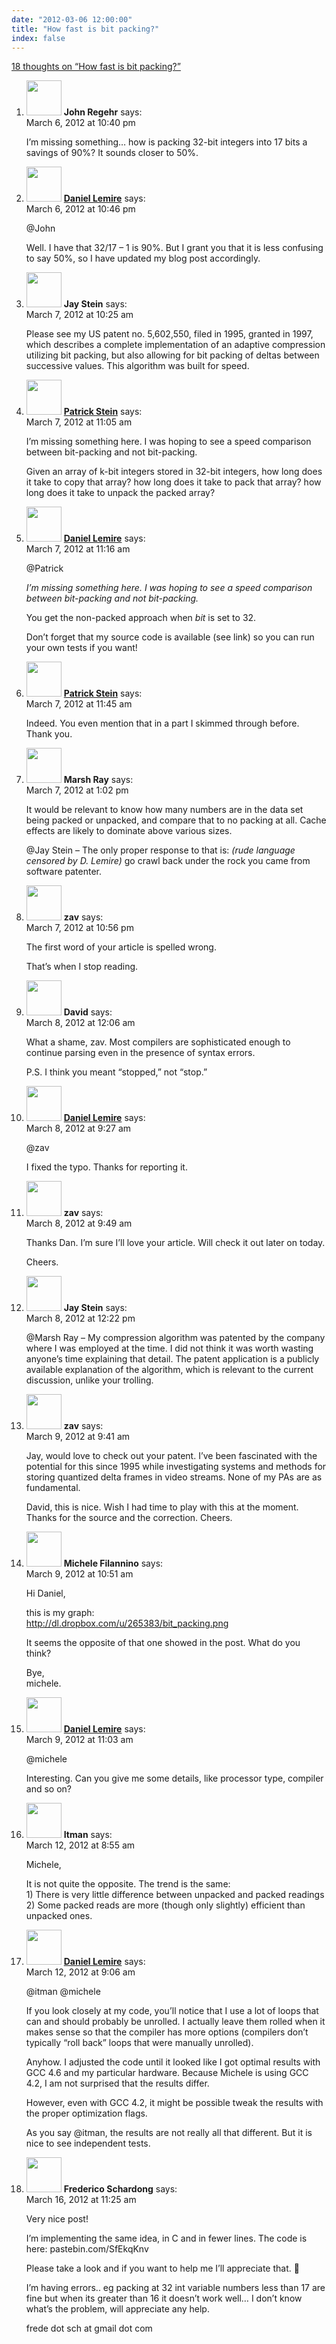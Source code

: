 ```yaml
---
date: "2012-03-06 12:00:00"
title: "How fast is bit packing?"
index: false
---
```


[18 thoughts on &ldquo;How fast is bit packing?&rdquo;](/lemire/blog/2012/03-06-how-fast-is-bit-packing)

<ol class="comment-list">
<li id="comment-55034" class="comment even thread-even depth-1">
<div class="comment-author vcard">
<img alt src="https://secure.gravatar.com/avatar/3ccaf45d7ab8ecc0e412fe911c9b9d10?s=56&#038;d=mm&#038;r=g" srcset="https://secure.gravatar.com/avatar/3ccaf45d7ab8ecc0e412fe911c9b9d10?s=112&#038;d=mm&#038;r=g 2x" class="avatar avatar-56 photo" height="56" width="56" decoding="async" /> <b class="fn">John Regehr</b> <span class="says">says:</span> </div>
<div class="comment-metadata"><time datetime="2012-03-06T22:40:35+00:00">March 6, 2012 at 10:40 pm</time></a> </div>
<div class="comment-content">
<p>I&rsquo;m missing something&#8230; how is packing 32-bit integers into 17 bits a savings of 90%? It sounds closer to 50%.</p>
</div>
</li>
<li id="comment-55035" class="comment byuser comment-author-lemire bypostauthor odd alt thread-odd thread-alt depth-1">
<div class="comment-author vcard">
<img alt src="https://secure.gravatar.com/avatar/2ca999bef9535950f5b84281a4dab006?s=56&#038;d=mm&#038;r=g" srcset="https://secure.gravatar.com/avatar/2ca999bef9535950f5b84281a4dab006?s=112&#038;d=mm&#038;r=g 2x" class="avatar avatar-56 photo" height="56" width="56" decoding="async" /> <b class="fn"><a href="https://lemire.me/en/" class="url" rel="ugc">Daniel Lemire</a></b> <span class="says">says:</span> </div>
<div class="comment-metadata"><time datetime="2012-03-06T22:46:41+00:00">March 6, 2012 at 10:46 pm</time></a> </div>
<div class="comment-content">
<p>@John </p>
<p>Well. I have that 32/17 &#8211; 1 is 90%. But I grant you that it is less confusing to say 50%, so I have updated my blog post accordingly.</p>
</div>
</li>
<li id="comment-55037" class="comment even thread-even depth-1">
<div class="comment-author vcard">
<img alt src="https://secure.gravatar.com/avatar/133e7795e156f59835b90f0376a69b3a?s=56&#038;d=mm&#038;r=g" srcset="https://secure.gravatar.com/avatar/133e7795e156f59835b90f0376a69b3a?s=112&#038;d=mm&#038;r=g 2x" class="avatar avatar-56 photo" height="56" width="56" loading="lazy" decoding="async" /> <b class="fn">Jay Stein</b> <span class="says">says:</span> </div>
<div class="comment-metadata"><time datetime="2012-03-07T10:25:12+00:00">March 7, 2012 at 10:25 am</time></a> </div>
<div class="comment-content">
<p>Please see my US patent no. 5,602,550, filed in 1995, granted in 1997, which describes a complete implementation of an adaptive compression utilizing bit packing, but also allowing for bit packing of deltas between successive values. This algorithm was built for speed.</p>
</div>
</li>
<li id="comment-55038" class="comment odd alt thread-odd thread-alt depth-1">
<div class="comment-author vcard">
<img alt src="https://secure.gravatar.com/avatar/4adeef4094cef099575b60cec053d382?s=56&#038;d=mm&#038;r=g" srcset="https://secure.gravatar.com/avatar/4adeef4094cef099575b60cec053d382?s=112&#038;d=mm&#038;r=g 2x" class="avatar avatar-56 photo" height="56" width="56" loading="lazy" decoding="async" /> <b class="fn"><a href="http://nklein.com/" class="url" rel="ugc external nofollow">Patrick Stein</a></b> <span class="says">says:</span> </div>
<div class="comment-metadata"><time datetime="2012-03-07T11:05:05+00:00">March 7, 2012 at 11:05 am</time></a> </div>
<div class="comment-content">
<p>I&rsquo;m missing something here. I was hoping to see a speed comparison between bit-packing and not bit-packing.</p>
<p>Given an array of k-bit integers stored in 32-bit integers, how long does it take to copy that array? how long does it take to pack that array? how long does it take to unpack the packed array?</p>
</div>
</li>
<li id="comment-55039" class="comment byuser comment-author-lemire bypostauthor even thread-even depth-1">
<div class="comment-author vcard">
<img alt src="https://secure.gravatar.com/avatar/2ca999bef9535950f5b84281a4dab006?s=56&#038;d=mm&#038;r=g" srcset="https://secure.gravatar.com/avatar/2ca999bef9535950f5b84281a4dab006?s=112&#038;d=mm&#038;r=g 2x" class="avatar avatar-56 photo" height="56" width="56" loading="lazy" decoding="async" /> <b class="fn"><a href="https://lemire.me/en/" class="url" rel="ugc">Daniel Lemire</a></b> <span class="says">says:</span> </div>
<div class="comment-metadata"><time datetime="2012-03-07T11:16:13+00:00">March 7, 2012 at 11:16 am</time></a> </div>
<div class="comment-content">
<p>@Patrick</p>
<p><em>I&rsquo;m missing something here. I was hoping to see a speed comparison between bit-packing and not bit-packing.</em></p>
<p>You get the non-packed approach when <em>bit</em> is set to 32.</p>
<p>Don&rsquo;t forget that my source code is available (see link) so you can run your own tests if you want!</p>
</div>
</li>
<li id="comment-55040" class="comment odd alt thread-odd thread-alt depth-1">
<div class="comment-author vcard">
<img alt src="https://secure.gravatar.com/avatar/4adeef4094cef099575b60cec053d382?s=56&#038;d=mm&#038;r=g" srcset="https://secure.gravatar.com/avatar/4adeef4094cef099575b60cec053d382?s=112&#038;d=mm&#038;r=g 2x" class="avatar avatar-56 photo" height="56" width="56" loading="lazy" decoding="async" /> <b class="fn"><a href="http://nklein.com" class="url" rel="ugc external nofollow">Patrick Stein</a></b> <span class="says">says:</span> </div>
<div class="comment-metadata"><time datetime="2012-03-07T11:45:34+00:00">March 7, 2012 at 11:45 am</time></a> </div>
<div class="comment-content">
<p>Indeed. You even mention that in a part I skimmed through before. Thank you.</p>
</div>
</li>
<li id="comment-55041" class="comment even thread-even depth-1">
<div class="comment-author vcard">
<img alt src="https://secure.gravatar.com/avatar/30d6b6f4c0c25f26bb58cefdf01d4285?s=56&#038;d=mm&#038;r=g" srcset="https://secure.gravatar.com/avatar/30d6b6f4c0c25f26bb58cefdf01d4285?s=112&#038;d=mm&#038;r=g 2x" class="avatar avatar-56 photo" height="56" width="56" loading="lazy" decoding="async" /> <b class="fn">Marsh Ray</b> <span class="says">says:</span> </div>
<div class="comment-metadata"><time datetime="2012-03-07T13:02:13+00:00">March 7, 2012 at 1:02 pm</time></a> </div>
<div class="comment-content">
<p>It would be relevant to know how many numbers are in the data set being packed or unpacked, and compare that to no packing at all. Cache effects are likely to dominate above various sizes.</p>
<p>@Jay Stein &#8211; The only proper response to that is: <em>(rude language censored by D. Lemire)</em> go crawl back under the rock you came from software patenter.</p>
</div>
</li>
<li id="comment-55042" class="comment odd alt thread-odd thread-alt depth-1">
<div class="comment-author vcard">
<img alt src="https://secure.gravatar.com/avatar/70a2c3f28ce878d1203dafd6f8ef8c8d?s=56&#038;d=mm&#038;r=g" srcset="https://secure.gravatar.com/avatar/70a2c3f28ce878d1203dafd6f8ef8c8d?s=112&#038;d=mm&#038;r=g 2x" class="avatar avatar-56 photo" height="56" width="56" loading="lazy" decoding="async" /> <b class="fn">zav</b> <span class="says">says:</span> </div>
<div class="comment-metadata"><time datetime="2012-03-07T22:56:20+00:00">March 7, 2012 at 10:56 pm</time></a> </div>
<div class="comment-content">
<p>The first word of your article is spelled wrong. </p>
<p>That&rsquo;s when I stop reading.</p>
</div>
</li>
<li id="comment-55043" class="comment even thread-even depth-1">
<div class="comment-author vcard">
<img alt src="https://secure.gravatar.com/avatar/19786e3e672151242c1952988d33483b?s=56&#038;d=mm&#038;r=g" srcset="https://secure.gravatar.com/avatar/19786e3e672151242c1952988d33483b?s=112&#038;d=mm&#038;r=g 2x" class="avatar avatar-56 photo" height="56" width="56" loading="lazy" decoding="async" /> <b class="fn">David</b> <span class="says">says:</span> </div>
<div class="comment-metadata"><time datetime="2012-03-08T00:06:26+00:00">March 8, 2012 at 12:06 am</time></a> </div>
<div class="comment-content">
<p>What a shame, zav. Most compilers are sophisticated enough to continue parsing even in the presence of syntax errors.</p>
<p>P.S. I think you meant &ldquo;stopped,&rdquo; not &ldquo;stop.&rdquo;</p>
</div>
</li>
<li id="comment-55044" class="comment byuser comment-author-lemire bypostauthor odd alt thread-odd thread-alt depth-1">
<div class="comment-author vcard">
<img alt src="https://secure.gravatar.com/avatar/2ca999bef9535950f5b84281a4dab006?s=56&#038;d=mm&#038;r=g" srcset="https://secure.gravatar.com/avatar/2ca999bef9535950f5b84281a4dab006?s=112&#038;d=mm&#038;r=g 2x" class="avatar avatar-56 photo" height="56" width="56" loading="lazy" decoding="async" /> <b class="fn"><a href="https://lemire.me/en/" class="url" rel="ugc">Daniel Lemire</a></b> <span class="says">says:</span> </div>
<div class="comment-metadata"><time datetime="2012-03-08T09:27:20+00:00">March 8, 2012 at 9:27 am</time></a> </div>
<div class="comment-content">
<p>@zav </p>
<p>I fixed the typo. Thanks for reporting it.</p>
</div>
</li>
<li id="comment-55045" class="comment even thread-even depth-1">
<div class="comment-author vcard">
<img alt src="https://secure.gravatar.com/avatar/70a2c3f28ce878d1203dafd6f8ef8c8d?s=56&#038;d=mm&#038;r=g" srcset="https://secure.gravatar.com/avatar/70a2c3f28ce878d1203dafd6f8ef8c8d?s=112&#038;d=mm&#038;r=g 2x" class="avatar avatar-56 photo" height="56" width="56" loading="lazy" decoding="async" /> <b class="fn">zav</b> <span class="says">says:</span> </div>
<div class="comment-metadata"><time datetime="2012-03-08T09:49:47+00:00">March 8, 2012 at 9:49 am</time></a> </div>
<div class="comment-content">
<p>Thanks Dan. I&rsquo;m sure I&rsquo;ll love your article. Will check it out later on today. </p>
<p>Cheers.</p>
</div>
</li>
<li id="comment-55047" class="comment odd alt thread-odd thread-alt depth-1">
<div class="comment-author vcard">
<img alt src="https://secure.gravatar.com/avatar/133e7795e156f59835b90f0376a69b3a?s=56&#038;d=mm&#038;r=g" srcset="https://secure.gravatar.com/avatar/133e7795e156f59835b90f0376a69b3a?s=112&#038;d=mm&#038;r=g 2x" class="avatar avatar-56 photo" height="56" width="56" loading="lazy" decoding="async" /> <b class="fn">Jay Stein</b> <span class="says">says:</span> </div>
<div class="comment-metadata"><time datetime="2012-03-08T12:22:25+00:00">March 8, 2012 at 12:22 pm</time></a> </div>
<div class="comment-content">
<p>@Marsh Ray &#8211; My compression algorithm was patented by the company where I was employed at the time. I did not think it was worth wasting anyone&rsquo;s time explaining that detail. The patent application is a publicly available explanation of the algorithm, which is relevant to the current discussion, unlike your trolling.</p>
</div>
</li>
<li id="comment-55048" class="comment even thread-even depth-1">
<div class="comment-author vcard">
<img alt src="https://secure.gravatar.com/avatar/70a2c3f28ce878d1203dafd6f8ef8c8d?s=56&#038;d=mm&#038;r=g" srcset="https://secure.gravatar.com/avatar/70a2c3f28ce878d1203dafd6f8ef8c8d?s=112&#038;d=mm&#038;r=g 2x" class="avatar avatar-56 photo" height="56" width="56" loading="lazy" decoding="async" /> <b class="fn">zav</b> <span class="says">says:</span> </div>
<div class="comment-metadata"><time datetime="2012-03-09T09:41:50+00:00">March 9, 2012 at 9:41 am</time></a> </div>
<div class="comment-content">
<p>Jay, would love to check out your patent. I&rsquo;ve been fascinated with the potential for this since 1995 while investigating systems and methods for storing quantized delta frames in video streams. None of my PAs are as fundamental. </p>
<p>David, this is nice. Wish I had time to play with this at the moment. Thanks for the source and the correction. Cheers.</p>
</div>
</li>
<li id="comment-55049" class="comment odd alt thread-odd thread-alt depth-1">
<div class="comment-author vcard">
<img alt src="https://secure.gravatar.com/avatar/127a6fe13f712497547aeb2d175698cc?s=56&#038;d=mm&#038;r=g" srcset="https://secure.gravatar.com/avatar/127a6fe13f712497547aeb2d175698cc?s=112&#038;d=mm&#038;r=g 2x" class="avatar avatar-56 photo" height="56" width="56" loading="lazy" decoding="async" /> <b class="fn">Michele Filannino</b> <span class="says">says:</span> </div>
<div class="comment-metadata"><time datetime="2012-03-09T10:51:54+00:00">March 9, 2012 at 10:51 am</time></a> </div>
<div class="comment-content">
<p>Hi Daniel,</p>
<p>this is my graph:<br/>
<a href="https://dl.dropbox.com/u/265383/bit_packing.png" rel="nofollow ugc">http://dl.dropbox.com/u/265383/bit_packing.png</a></p>
<p>It seems the opposite of that one showed in the post. What do you think?</p>
<p>Bye,<br/>
michele.</p>
</div>
</li>
<li id="comment-55050" class="comment byuser comment-author-lemire bypostauthor even thread-even depth-1">
<div class="comment-author vcard">
<img alt src="https://secure.gravatar.com/avatar/2ca999bef9535950f5b84281a4dab006?s=56&#038;d=mm&#038;r=g" srcset="https://secure.gravatar.com/avatar/2ca999bef9535950f5b84281a4dab006?s=112&#038;d=mm&#038;r=g 2x" class="avatar avatar-56 photo" height="56" width="56" loading="lazy" decoding="async" /> <b class="fn"><a href="https://lemire.me/en/" class="url" rel="ugc">Daniel Lemire</a></b> <span class="says">says:</span> </div>
<div class="comment-metadata"><time datetime="2012-03-09T11:03:15+00:00">March 9, 2012 at 11:03 am</time></a> </div>
<div class="comment-content">
<p>@michele</p>
<p>Interesting. Can you give me some details, like processor type, compiler and so on?</p>
</div>
</li>
<li id="comment-55052" class="comment odd alt thread-odd thread-alt depth-1">
<div class="comment-author vcard">
<img alt src="https://secure.gravatar.com/avatar/cdbd04afdb5401d1cbbd390416f3c1e3?s=56&#038;d=mm&#038;r=g" srcset="https://secure.gravatar.com/avatar/cdbd04afdb5401d1cbbd390416f3c1e3?s=112&#038;d=mm&#038;r=g 2x" class="avatar avatar-56 photo" height="56" width="56" loading="lazy" decoding="async" /> <b class="fn">Itman</b> <span class="says">says:</span> </div>
<div class="comment-metadata"><time datetime="2012-03-12T08:55:36+00:00">March 12, 2012 at 8:55 am</time></a> </div>
<div class="comment-content">
<p>Michele,</p>
<p>It is not quite the opposite. The trend is the same:<br/>
1) There is very little difference between unpacked and packed readings<br/>
2) Some packed reads are more (though only slightly) efficient than unpacked ones.</p>
</div>
</li>
<li id="comment-55053" class="comment even thread-even depth-1">
<div class="comment-author vcard">
<img alt src="https://secure.gravatar.com/avatar/4b736113aa1557b9a110b5123d81d5f6?s=56&#038;d=mm&#038;r=g" srcset="https://secure.gravatar.com/avatar/4b736113aa1557b9a110b5123d81d5f6?s=112&#038;d=mm&#038;r=g 2x" class="avatar avatar-56 photo" height="56" width="56" loading="lazy" decoding="async" /> <b class="fn"><a href="https://lemire.me/en/" class="url" rel="ugc">Daniel Lemire</a></b> <span class="says">says:</span> </div>
<div class="comment-metadata"><time datetime="2012-03-12T09:06:25+00:00">March 12, 2012 at 9:06 am</time></a> </div>
<div class="comment-content">
<p>@itman @michele</p>
<p>If you look closely at my code, you&rsquo;ll notice that I use a lot of loops that can and should probably be unrolled. I actually leave them rolled when it makes sense so that the compiler has more options (compilers don&rsquo;t typically &ldquo;roll back&rdquo; loops that were manually unrolled). </p>
<p>Anyhow. I adjusted the code until it looked like I got optimal results with GCC 4.6 and my particular hardware. Because Michele is using GCC 4.2, I am not surprised that the results differ. </p>
<p>However, even with GCC 4.2, it might be possible tweak the results with the proper optimization flags.</p>
<p>As you say @itman, the results are not really all that different. But it is nice to see independent tests.</p>
</div>
</li>
<li id="comment-55056" class="comment odd alt thread-odd thread-alt depth-1">
<div class="comment-author vcard">
<img alt src="https://secure.gravatar.com/avatar/82301ed8aa65de5383cd5907257a0118?s=56&#038;d=mm&#038;r=g" srcset="https://secure.gravatar.com/avatar/82301ed8aa65de5383cd5907257a0118?s=112&#038;d=mm&#038;r=g 2x" class="avatar avatar-56 photo" height="56" width="56" loading="lazy" decoding="async" /> <b class="fn">Frederico Schardong</b> <span class="says">says:</span> </div>
<div class="comment-metadata"><time datetime="2012-03-16T11:25:36+00:00">March 16, 2012 at 11:25 am</time></a> </div>
<div class="comment-content">
<p>Very nice post!</p>
<p>I&rsquo;m implementing the same idea, in C and in fewer lines. The code is here: pastebin.com/SfEkqKnv</p>
<p>Please take a look and if you want to help me I&rsquo;ll appreciate that. 🙂</p>
<p>I&rsquo;m having errors.. eg packing at 32 int variable numbers less than 17 are fine but when its greater than 16 it doesn&rsquo;t work well&#8230; I don&rsquo;t know what&rsquo;s the problem, will appreciate any help.</p>
<p>frede dot sch at gmail dot com</p>
</div>
</li>
</ol>
